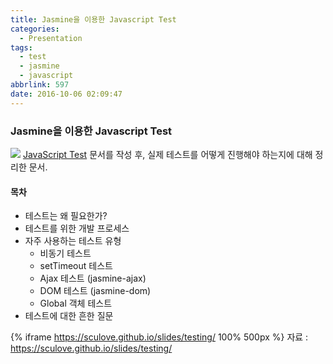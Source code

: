 ```yaml
---
title: Jasmine을 이용한 Javascript Test
categories:
  - Presentation
tags:
  - test
  - jasmine
  - javascript
abbrlink: 597
date: 2016-10-06 02:09:47
---
```


### Jasmine을 이용한 Javascript Test

![](jasmine.png)
[JavaScript Test](https://sculove.github.io/blog/2016/05/17/JavascriptTest/) 문서를 작성 후, 실제 테스트를 어떻게 진행해야 하는지에 대해 정리한 문서.

#### 목차

- 테스트는 왜 필요한가?
- 테스트를 위한 개발 프로세스
- 자주 사용하는 테스트 유형
  - 비동기 테스트
  - setTimeout 테스트
  - Ajax 테스트 (jasmine-ajax)
  - DOM 테스트 (jasmine-dom)
  - Global 객체 테스트
- 테스트에 대한 흔한 질문

{% iframe https://sculove.github.io/slides/testing/ 100% 500px %}
자료 : https://sculove.github.io/slides/testing/
